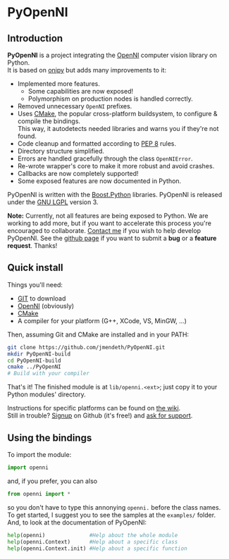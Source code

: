 # PyOpenNI #

## Introduction ##

**PyOpenNI** is a project integrating the [OpenNI](http://openni.org) computer vision library on Python.  
It is based on [onipy](http://code.google.com/p/onipy) but adds many improvements to it:

 * Implemented more features.
   - Some capabilities are now exposed!
   - Polymorphism on production nodes is handled correctly.
 * Removed unnecessary `OpenNI` prefixes.
 * Uses [CMake](http://cmake.org), the popular cross-platform buildsystem, to configure & compile the bindings.  
   This way, it autodetects needed libraries and warns you if they're not found.
 * Code cleanup and formatted according to [PEP 8](http://www.python.org/dev/peps/pep-0008) rules.
 * Directory structure simplified.
 * Errors are handled gracefully through the class `OpenNIError`.
 * Re-wrote wrapper's core to make it more robust and avoid crashes.
 * Callbacks are now completely supported!
 * Some exposed features are now documented in Python.

PyOpenNI is written with the [Boost.Python](http://www.boost.org/doc/libs/release/libs/python/doc/index.html) libraries. PyOpenNI is released under the [GNU LGPL](http://www.gnu.org/licenses/lgpl.html) version 3.

**Note:** Currently, not all features are being exposed to Python. We are working to add more, but if you want to accelerate this process you're encouraged to collaborate. [Contact me](mailto:jmendeth@gmail.com) if you wish to help develop PyOpenNI.
See the [github page](https://github.com/jmendeth/PyOpenNI) if you want to submit a **bug** or a **feature request**. Thanks!

## Quick install ##

Things you'll need:

 - [GIT](http://git-scm.org) to download
 - [OpenNI](http://openni.org) (obviously)
 - [CMake](http://cmake.org)
 - A compiler for your platform (G++, XCode, VS, MinGW, ...)

Then, assuming Git and CMake are installed and in your PATH:

```bash
git clone https://github.com/jmendeth/PyOpenNI.git
mkdir PyOpenNI-build
cd PyOpenNI-build
cmake ../PyOpenNI
# Build with your compiler
```

That's it! The finished module is at `lib/openni.<ext>`; just copy it to your Python modules' directory.

Instructions for specific platforms can be found on [the wiki](https://github.com/jmendeth/PyOpenNI/wiki/_pages).  
Still in trouble? [Signup](https://github.com/signup/free) on Github (it's free!) and [ask for support](https://github.com/jmendeth/PyOpenNI/issues/new).

## Using the bindings ##

To import the module:

```python
import openni
```

and, if you prefer, you can also

```python
from openni import *
```

so you don't have to type this annonying `openni.` before the class names.  
To get started, I suggest you to see the samples at the `examples/` folder.
And, to look at the documentation of PyOpenNI:

```python
help(openni)              #Help about the whole module
help(openni.Context)      #Help about a specific class
help(openni.Context.init) #Help about a specific function
```

